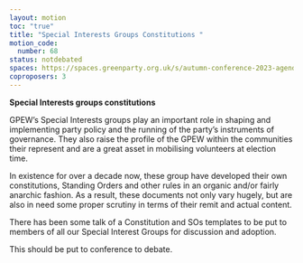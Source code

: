 ```yaml
---
layout: motion
toc: "true"
title: "Special Interests Groups Constitutions "
motion_code:
  number: 68
status: notdebated
spaces: https://spaces.greenparty.org.uk/s/autumn-conference-2023-agenda-forum/post/post/view?id=10739
coproposers: 3
---
```

**Special Interests groups constitutions**

GPEW’s Special Interests groups play an important role in shaping and implementing party policy and the running of the party’s instruments of governance. They also raise the profile of the GPEW within the communities their represent and are a great asset in mobilising volunteers at election time.

In existence for over a decade now, these group have developed their own constitutions, Standing Orders and other rules in an organic and/or fairly anarchic fashion. As a result, these documents not only vary hugely, but are also in need some proper scrutiny in terms of their remit and actual content.

There has been some talk of a Constitution and SOs templates to be put to members of all our Special Interest Groups for discussion and adoption.

This should be put to conference to debate.